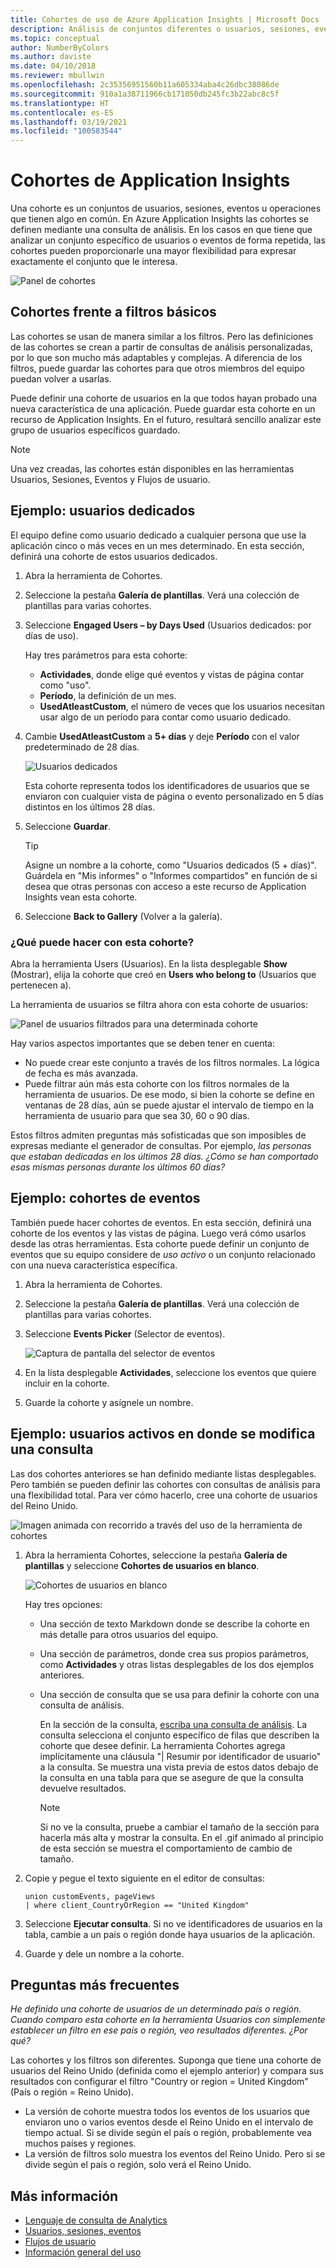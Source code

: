 ```yaml
---
title: Cohortes de uso de Azure Application Insights | Microsoft Docs
description: Análisis de conjuntos diferentes o usuarios, sesiones, eventos u operaciones que tienen algo en común
ms.topic: conceptual
author: NumberByColors
ms.author: daviste
ms.date: 04/10/2018
ms.reviewer: mbullwin
ms.openlocfilehash: 2c35356951560b11a605334aba4c26dbc38086de
ms.sourcegitcommit: 910a1a38711966cb171050db245fc3b22abc8c5f
ms.translationtype: HT
ms.contentlocale: es-ES
ms.lasthandoff: 03/19/2021
ms.locfileid: "100583544"
---
```

# <a name="application-insights-cohorts"></a>Cohortes de Application Insights

Una cohorte es un conjuntos de usuarios, sesiones, eventos u operaciones que tienen algo en común. En Azure Application Insights las cohortes se definen mediante una consulta de análisis. En los casos en que tiene que analizar un conjunto específico de usuarios o eventos de forma repetida, las cohortes pueden proporcionarle una mayor flexibilidad para expresar exactamente el conjunto que le interesa.

![Panel de cohortes](./media/usage-cohorts/001.png)

## <a name="cohorts-versus-basic-filters"></a>Cohortes frente a filtros básicos

Las cohortes se usan de manera similar a los filtros. Pero las definiciones de las cohortes se crean a partir de consultas de análisis personalizadas, por lo que son mucho más adaptables y complejas. A diferencia de los filtros, puede guardar las cohortes para que otros miembros del equipo puedan volver a usarlas.

Puede definir una cohorte de usuarios en la que todos hayan probado una nueva característica de una aplicación. Puede guardar esta cohorte en un recurso de Application Insights. En el futuro, resultará sencillo analizar este grupo de usuarios específicos guardado.

> [!NOTE]
> Una vez creadas, las cohortes están disponibles en las herramientas Usuarios, Sesiones, Eventos y Flujos de usuario.

## <a name="example-engaged-users"></a>Ejemplo: usuarios dedicados

El equipo define como usuario dedicado a cualquier persona que use la aplicación cinco o más veces en un mes determinado. En esta sección, definirá una cohorte de estos usuarios dedicados.

1. Abra la herramienta de Cohortes.

2. Seleccione la pestaña **Galería de plantillas**. Verá una colección de plantillas para varias cohortes.

3. Seleccione **Engaged Users – by Days Used** (Usuarios dedicados: por días de uso).

    Hay tres parámetros para esta cohorte:
    * **Actividades**, donde elige qué eventos y vistas de página contar como "uso".
    * **Período**, la definición de un mes.
    * **UsedAtleastCustom**, el número de veces que los usuarios necesitan usar algo de un período para contar como usuario dedicado.

4. Cambie **UsedAtleastCustom** a **5+ días** y deje **Período** con el valor predeterminado de 28 días.

    ![Usuarios dedicados](./media/usage-cohorts/003.png)

    Esta cohorte representa todos los identificadores de usuarios que se enviaron con cualquier vista de página o evento personalizado en 5 días distintos en los últimos 28 días.

5. Seleccione **Guardar**.

   > [!TIP]
   > Asigne un nombre a la cohorte, como "Usuarios dedicados (5 + días)". Guárdela en "Mis informes" o "Informes compartidos" en función de si desea que otras personas con acceso a este recurso de Application Insights vean esta cohorte.

6. Seleccione **Back to Gallery** (Volver a la galería).

### <a name="what-can-you-do-by-using-this-cohort"></a>¿Qué puede hacer con esta cohorte?

Abra la herramienta Users (Usuarios). En la lista desplegable **Show** (Mostrar), elija la cohorte que creó en **Users who belong to** (Usuarios que pertenecen a).

La herramienta de usuarios se filtra ahora con esta cohorte de usuarios:

![Panel de usuarios filtrados para una determinada cohorte](./media/usage-cohorts/004.png)

Hay varios aspectos importantes que se deben tener en cuenta:

* No puede crear este conjunto a través de los filtros normales. La lógica de fecha es más avanzada.
* Puede filtrar aún más esta cohorte con los filtros normales de la herramienta de usuarios. De ese modo, si bien la cohorte se define en ventanas de 28 días, aún se puede ajustar el intervalo de tiempo en la herramienta de usuario para que sea 30, 60 o 90 días.

Estos filtros admiten preguntas más sofisticadas que son imposibles de expresas mediante el generador de consultas. Por ejemplo, _las personas que estaban dedicadas en los últimos 28 días. ¿Cómo se han comportado esas mismas personas durante los últimos 60 días?_

## <a name="example-events-cohort"></a>Ejemplo: cohortes de eventos

También puede hacer cohortes de eventos. En esta sección, definirá una cohorte de los eventos y las vistas de página. Luego verá cómo usarlos desde las otras herramientas. Esta cohorte puede definir un conjunto de eventos que su equipo considere de _uso activo_ o un conjunto relacionado con una nueva característica específica.

1. Abra la herramienta de Cohortes.

2. Seleccione la pestaña **Galería de plantillas**. Verá una colección de plantillas para varias cohortes.

3. Seleccione **Events Picker** (Selector de eventos).

    ![Captura de pantalla del selector de eventos](./media/usage-cohorts/006.png)

4. En la lista desplegable **Actividades**, seleccione los eventos que quiere incluir en la cohorte.

5. Guarde la cohorte y asígnele un nombre.

## <a name="example-active-users-where-you-modify-a-query"></a>Ejemplo: usuarios activos en donde se modifica una consulta

Las dos cohortes anteriores se han definido mediante listas desplegables. Pero también se pueden definir las cohortes con consultas de análisis para una flexibilidad total. Para ver cómo hacerlo, cree una cohorte de usuarios del Reino Unido.

![Imagen animada con recorrido a través del uso de la herramienta de cohortes](./media/usage-cohorts/cohorts0001.gif)

1. Abra la herramienta Cohortes, seleccione la pestaña **Galería de plantillas** y seleccione **Cohortes de usuarios en blanco**.

    ![Cohortes de usuarios en blanco](./media/usage-cohorts/001.png)

    Hay tres opciones:
   * Una sección de texto Markdown donde se describe la cohorte en más detalle para otros usuarios del equipo.

   * Una sección de parámetros, donde crea sus propios parámetros, como **Actividades** y otras listas desplegables de los dos ejemplos anteriores.

   * Una sección de consulta que se usa para definir la cohorte con una consulta de análisis.

     En la sección de la consulta, [escriba una consulta de análisis](/azure/kusto/query). La consulta selecciona el conjunto específico de filas que describen la cohorte que desee definir. La herramienta Cohortes agrega implícitamente una cláusula "| Resumir por identificador de usuario" a la consulta. Se muestra una vista previa de estos datos debajo de la consulta en una tabla para que se asegure de que la consulta devuelve resultados.

     > [!NOTE]
     > Si no ve la consulta, pruebe a cambiar el tamaño de la sección para hacerla más alta y mostrar la consulta. En el .gif animado al principio de esta sección se muestra el comportamiento de cambio de tamaño.

2. Copie y pegue el texto siguiente en el editor de consultas:

    ```KQL
    union customEvents, pageViews
    | where client_CountryOrRegion == "United Kingdom"
    ```

3. Seleccione **Ejecutar consulta**. Si no ve identificadores de usuarios en la tabla, cambie a un país o región donde haya usuarios de la aplicación.

4. Guarde y dele un nombre a la cohorte.

## <a name="frequently-asked-questions"></a>Preguntas más frecuentes

_He definido una cohorte de usuarios de un determinado país o región. Cuando comparo esta cohorte en la herramienta Usuarios con simplemente establecer un filtro en ese país o región, veo resultados diferentes. ¿Por qué?_

Las cohortes y los filtros son diferentes. Suponga que tiene una cohorte de usuarios del Reino Unido (definida como el ejemplo anterior) y compara sus resultados con configurar el filtro "Country or region = United Kingdom" (País o región = Reino Unido).

* La versión de cohorte muestra todos los eventos de los usuarios que enviaron uno o varios eventos desde el Reino Unido en el intervalo de tiempo actual. Si se divide según el país o región, probablemente vea muchos países y regiones.
* La versión de filtros solo muestra los eventos del Reino Unido. Pero si se divide según el país o región, solo verá el Reino Unido.

## <a name="learn-more"></a>Más información

* [Lenguaje de consulta de Analytics](../logs/log-analytics-tutorial.md?toc=%2fazure%2fazure-monitor%2ftoc.json)
* [Usuarios, sesiones, eventos](usage-segmentation.md)
* [Flujos de usuario](usage-flows.md)
* [Información general del uso](usage-overview.md)